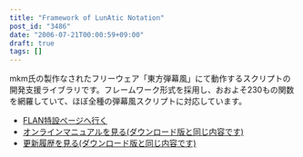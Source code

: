 ```yaml
---
title: "Framework of LunAtic Notation"
post_id: "3486"
date: "2006-07-21T00:00:59+09:00"
draft: true
tags: []
---
```



mkm氏の製作なされたフリーウェア「東方弾幕風」にて動作するスクリプトの開発支援ライブラリです。フレームワーク形式を採用し、おおよそ230もの関数を網羅していて、ほぼ全種の弾幕風スクリプトに対応しています。

  * [FLAN特設ページへ行く](https://danmaq.com/tag/flan)
  * [オンラインマニュアルを見る(ダウンロード版と同じ内容です)](https://danmaq.com/!/flan/)
  * [更新履歴を見る(ダウンロード版と同じ内容です)](https://danmaq.com/!/flan/DATA/__history.xml)

